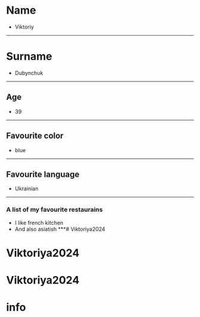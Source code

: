 # Name
- Viktoriy
*** 
# Surname
- Dubynchuk
***
## Age
- 39
***
## Favourite color
- blue
***
## Favourite language
- Ukrainian
***
### A list of my favourite restaurains
- I like french kitchen
- And also asiatish
***# Viktoriya2024
# Viktoriya2024
# Viktoriya2024
# info
